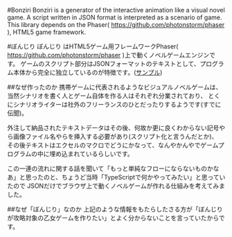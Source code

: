 #Bonziri
Bonziri is a generator of the interactive animation like a visual novel game.
A script written in JSON format is interpreted as a scenario of game.
This library depends on the Phaser( https://github.com/photonstorm/phaser ), HTML5 game framework.

#ぼんじり
ぼんじり はHTML5ゲーム用フレームワークPhaser( https://github.com/photonstorm/phaser )上で動くノベルゲームエンジンです。
ゲームのスクリプト部分はJSONフォーマットのテキストとして、プログラム本体から完全に独立しているのが特徴です。([サンプル](https://0d47981fd57185461f1207c1043d7930ce7d7da5.googledrive.com/host/0B0aZZ_akWo4KNUgzSkJOZmRRZjA/))

##なぜ作ったのか
携帯ゲームに代表されるようなビジュアルノベルゲームは、当然シナリオを書く人とゲーム自体を作る人はそれぞれ分業されており、
とくにシナリオライターは社外のフリーランスのひとだったりするようです(すでに伝聞)。

外注して納品されたテキストデータはその後、何故か更に良くわからない記号やら画像ファイル名やらを挿入する必要があり(スクリプト化と言うんだとか)、
その後テキストはエクセルのマクロでどうにかなって、なんやかんやでゲームプログラムの中に埋め込まれているらしいです。

この一連の流れに関する話を聞いて「もっと単純なフローにならないものかなあ」と思ったのと、ちょうど当時「TypeScriptで何かやってみたい」と思っていたので
JSONだけでブラウザ上で動くノベルゲームが作れる仕組みを考えてみました。

##なぜ「ぼんじり」なのか
上記のような情報をもたらしたさる方が「ぼんじりが攻略対象の乙女ゲームを作りたい」とよく分からないことを言っていたからです。

 